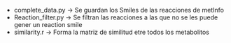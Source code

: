 - complete_data.py -> Se guardan los Smiles de las reacciones de metInfo
- Reaction_filter.py -> Se filtran las reacciones a las que no se les puede gener un reaction smile
- similarity.r -> Forma la matriz de similitud etre todos los metabolitos
